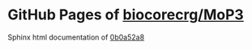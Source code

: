 GitHub Pages of [biocorecrg/MoP3](https://github.com/biocorecrg/MoP3.git)
===
Sphinx html documentation of [0b0a52a8](https://github.com/biocorecrg/MoP3/tree/0b0a52a868ad8e5e483f94b7621a65bcf9f3a94b)
